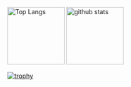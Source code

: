 <p align="left"> 
  <img alt="Top Langs" height="130px" src="https://github-readme-stats.vercel.app/api/top-langs/?username=enomotoryota&layout=compact&count_private=true&show_icons=true&theme=highcontract" />
  <img alt="github stats" height="130px" src="https://github-readme-stats.vercel.app/api?username=enomotoryota&count_private=true&show_icons=true&show_icons=true&theme=highcontract" />
</p>

[![trophy](https://github-profile-trophy.vercel.app/?username=enomotoryota&theme=highcontract&column=9
)](https://github.com/ryo-ma/github-profile-trophy)

